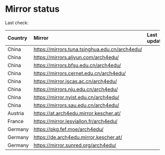 <script src="./time.js"></script>
# Mirror status
Last check: <script type="text/javascript">localize(1727824870.57956);</script>

|Country|Mirror|Last update|
|:------|:-----|:----------|
|China|https://mirrors.tuna.tsinghua.edu.cn/arch4edu/|<script type="text/javascript">localize(1727808130);</script>|
|China|https://mirrors.aliyun.com/arch4edu/|<script type="text/javascript">localize(1727765145);</script>|
|China|https://mirrors.bfsu.edu.cn/arch4edu/|<script type="text/javascript">localize(1727808130);</script>|
|China|https://mirrors.cernet.edu.cn/arch4edu/|<script type="text/javascript">localize(1727808130);</script>|
|China|https://mirror.iscas.ac.cn/arch4edu/|<script type="text/javascript">localize(1727808130);</script>|
|China|https://mirrors.nju.edu.cn/arch4edu/|<script type="text/javascript">localize(1727721797);</script>|
|China|https://mirror.nyist.edu.cn/arch4edu/|<script type="text/javascript">localize(1727765145);</script>|
|China|https://mirrors.sau.edu.cn/arch4edu/|<script type="text/javascript">localize(1727765145);</script>|
|Austria|https://at.arch4edu.mirror.kescher.at/|<script type="text/javascript">localize(1727808130);</script>|
|France|https://mirror.lesviallon.fr/arch4edu/|<script type="text/javascript">localize(1727765145);</script>|
|Germany|https://pkg.fef.moe/arch4edu/|<script type="text/javascript">localize(1727808130);</script>|
|Germany|https://de.arch4edu.mirror.kescher.at/|<script type="text/javascript">localize(1727808130);</script>|
|Germany|https://mirror.sunred.org/arch4edu/|<script type="text/javascript">localize(1727808130);</script>|

<script src="./tablefilter/tablefilter.js"></script>
<script src="./table.js"></script>